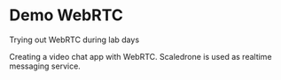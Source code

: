 # Demo WebRTC
Trying out WebRTC during lab days

Creating a video chat app with WebRTC.
Scaledrone is used as realtime messaging service.
